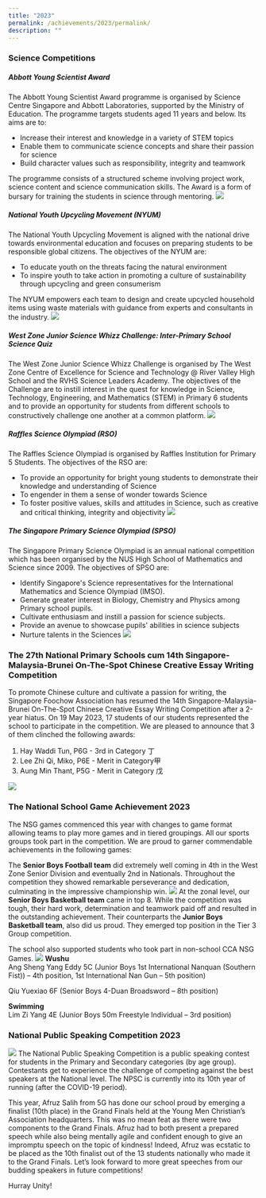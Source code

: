 ```yaml
---
title: "2023"
permalink: /achievements/2023/permalink/
description: ""
---
```

### **Science Competitions**
##### **Abbott Young Scientist Award**
The Abbott Young Scientist Award programme is organised by Science Centre Singapore and Abbott Laboratories, supported by the Ministry of Education.
The programme targets students aged 11 years and below. Its aims are to:
* Increase their interest and knowledge in a variety of STEM topics
* Enable them to communicate science concepts and share their passion for science
* Build character values such as responsibility, integrity and teamwork

The programme consists of a structured scheme involving project work, science content and science communication skills. The Award is a form of bursary for training the students in science through mentoring. 
![](/images/Achievements/2023/2023%20sci%20achievement.png)
##### **National Youth Upcycling Movement (NYUM)**
The National Youth Upcycling Movement is aligned with the national drive towards environmental education and focuses on preparing students to be responsible global citizens. The objectives of the NYUM are: 
* To educate youth on the threats facing the natural environment 
* To inspire youth to take action in promoting a culture of sustainability through upcycling and green consumerism 

The NYUM empowers each team to design and create upcycled household items using waste materials with guidance from experts and consultants in the industry.
![](/images/Achievements/2023/sci%20achievement%20nyum.jpg)
##### **West Zone Junior Science Whizz Challenge: Inter-Primary School Science Quiz**
The West Zone Junior Science Whizz Challenge is organised by The West Zone Centre of Excellence for Science and Technology @ River Valley High School and the RVHS Science Leaders Academy.
The objectives of the Challenge are to instill interest in the quest for knowledge in Science, Technology, Engineering, and Mathematics (STEM) in Primary 6 students and to provide an opportunity for students from different schools to constructively challenge one another at a common platform. 
![](/images/Achievements/2023/2023%20junior%20science%20whiz%20challenge.jpg)
##### **Raffles Science Olympiad (RSO)**
The Raffles Science Olympiad is organised by Raffles Institution for Primary 5 Students. 
The objectives of the RSO are:
* To provide an opportunity for bright young students to demonstrate their knowledge and understanding of Science
* To engender in them a sense of wonder towards Science
* To foster positive values, skills and attitudes in Science, such as creative and critical thinking, integrity and objectivity
![](/images/Achievements/2023/2023%20sci%20rso.jpg)
##### **The Singapore Primary Science Olympiad (SPSO)**
The Singapore Primary Science Olympiad is an annual national competition which has been organised by the NUS High School of Mathematics and Science since 2009. 
The objectives of SPSO are: 
* Identify Singapore's Science representatives for the International Mathematics and Science Olympiad (IMSO).
* Generate greater interest in Biology, Chemistry and Physics among Primary school pupils.
* Cultivate enthusiasm and instill a passion for science subjects.
* Provide an avenue to showcase pupils' abilities in science subjects 
* Nurture talents in the Sciences
![](/images/Achievements/2023/2023%20sci%20achievement%202.png)
### **The 27th National Primary Schools cum 14th Singapore-Malaysia-Brunei On-The-Spot Chinese Creative Essay Writing Competition**
To promote Chinese culture and cultivate a passion for writing, the Singapore Foochow Association has resumed the 14th Singapore-Malaysia-Brunei On-The-Spot Chinese Creative Essay Writing Competition after a 2-year hiatus. 
On 19 May 2023, 17 students of our students represented the school to participate in the competition.  We are pleased to announce that 3 of them clinched the following awards: 
1. Hay Waddi Tun, P6G - 3rd in Category 丁 
2. Lee Zhi Qi, Miko, P6E - Merit in Category甲 
3. Aung Min Thant, P5G - Merit in Category 戊  

![](/images/Achievements/2023/2023%20cl%20achievement.png)
### **The National School Game Achievement 2023**
The NSG games commenced this year with changes to game format allowing teams to play more games and in tiered groupings.  All our sports groups took part in the competition.  We are proud to garner commendable achievements in the following games:

The **Senior Boys Football team** did extremely well coming in 4th in the West Zone Senior Division and eventually 2nd in Nationals.  Throughout the competition they showed remarkable perseverance and dedication, culminating in the impressive championship win.
![](/images/Achievements/2023/junior%20boys%20basketball%20team.png)
At the zonal level, our **Senior Boys Basketball team** came in top 8.  While the competition was tough, their hard work, determination and teamwork paid off and resulted in the outstanding achievement.  Their counterparts the **Junior Boys Basketball team**, also did us proud.  They emerged top position in the Tier 3 Group competition.

The school also supported students who took part in non-school CCA NSG Games.
![](/images/Achievements/2023/collage%201.jpg)
**Wushu**<br>
Ang Sheng Yang Eddy 5C (Junior Boys 1st International Nanquan (Southern Fist)) – 4th position, 1st International Nan Gun – 5th position)

Qiu Yuexiao 6F (Senior Boys 4-Duan Broadsword – 8th position)

**Swimming** <br>
Lim Zi Yang 4E (Junior Boys 50m Freestyle Individual – 3rd position)


### **National Public Speaking Competition 2023**
![](/images/Achievements/2023/national%20speech%20acheivement.png)
The National Public Speaking Competition is a public speaking contest for students in the Primary and Secondary categories (by age group). Contestants get to experience the challenge of competing against the best speakers at the National level. The NPSC is currently into its 10th year of running (after the COVID-19 period).

This year, Afruz Salih from 5G has done our school proud by emerging a finalist (10th place) in the Grand Finals held at the Young Men Christian’s Association headquarters. This was no mean feat as there were two components to the Grand Finals. Afruz had to both present a prepared speech while also being mentally agile and confident enough to give an impromptu speech on the topic of kindness! Indeed, Afruz was ecstatic to be placed as the 10th finalist out of the 13 students nationally who made it to the Grand Finals. Let’s look forward to more great speeches from our budding speakers in future competitions!

Hurray Unity!